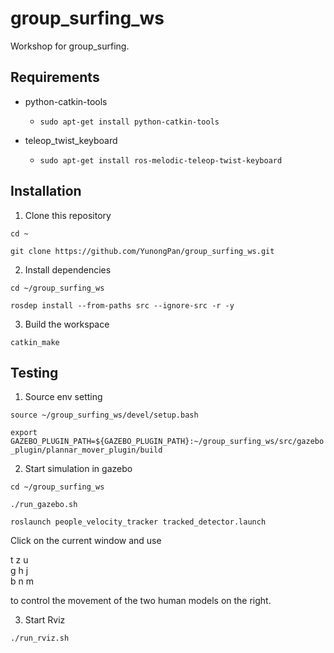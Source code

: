 # group_surfing_ws
Workshop for group_surfing.

## Requirements
- python-catkin-tools
  - `sudo apt-get install python-catkin-tools`  
    
- teleop_twist_keyboard
  - `sudo apt-get install ros-melodic-teleop-twist-keyboard`

## Installation
1. Clone this repository  
  
`cd ~`  
  
`git clone https://github.com/YunongPan/group_surfing_ws.git`  
  
2. Install dependencies  
  
`cd ~/group_surfing_ws`  
  
`rosdep install --from-paths src --ignore-src -r -y`  
  
3. Build the workspace  
  
`catkin_make`  

## Testing
1. Source env setting  
  
`source ~/group_surfing_ws/devel/setup.bash`  
  
`export GAZEBO_PLUGIN_PATH=${GAZEBO_PLUGIN_PATH}:~/group_surfing_ws/src/gazebo_plugin/plannar_mover_plugin/build`  
  
2. Start simulation in gazebo  
  
`cd ~/group_surfing_ws`  
  
`./run_gazebo.sh`  
  
`roslaunch people_velocity_tracker tracked_detector.launch`  
  
Click on the current window and use  
  
t     z     u  
g     h     j  
b     n     m  
  
to control the movement of the two human models on the right.  
  
3. Start Rviz  
  
`./run_rviz.sh`
